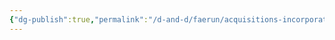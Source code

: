 ```yaml
---
{"dg-publish":true,"permalink":"/d-and-d/faerun/acquisitions-incorporated/lore-reference/p-cs/sierlox-pippenpaddleopsicopolis/"}
---
```


